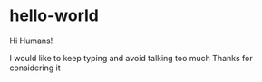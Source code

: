 # hello-world
Hi Humans!

I would like to keep typing and avoid talking too much
Thanks for considering it
